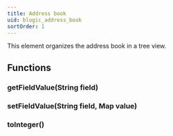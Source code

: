 ```yaml
---
title: Address book
uid: blogic_address_book
sortOrder: 1
---
```


This element organizes the address book in a tree view.

## Functions

### getFieldValue(String field)

### setFieldValue(String field, Map value)

### toInteger()
